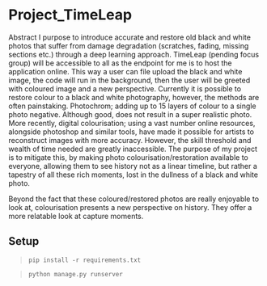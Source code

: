 # Project_TimeLeap

Abstract
I purpose to introduce accurate and restore old black and white photos that suffer from damage degradation (scratches, fading, missing sections etc.) through a deep learning approach. TimeLeap (pending focus group) will be accessible to all as the endpoint for me is to host the application online. This way a user can file upload the black and white image, the code will run in the background, then the user will be greeted with coloured image and a new perspective. Currently it is possible to restore colour to a black and white photography, however, the methods are often painstaking. Photochrom; adding up to 15 layers of colour to a single photo negative. Although good, does not result in a super realistic photo. More recently, digital colourisation; using a vast number online resources, alongside photoshop and similar tools, have made it possible for artists to reconstruct images with more accuracy. However, the skill threshold and wealth of time needed are greatly inaccessible. The purpose of my project is to mitigate this, by making photo colourisation/restoration available to everyone, allowing them to see history not as a linear timeline, but rather a tapestry of all these rich moments, lost in the dullness of a black and white photo.

Beyond the fact that these coloured/restored photos are really enjoyable to look at, colourisation presents a new perspective on history. They offer a more relatable look at capture moments.

## Setup

> `pip install -r requirements.txt`

> `python manage.py runserver`
